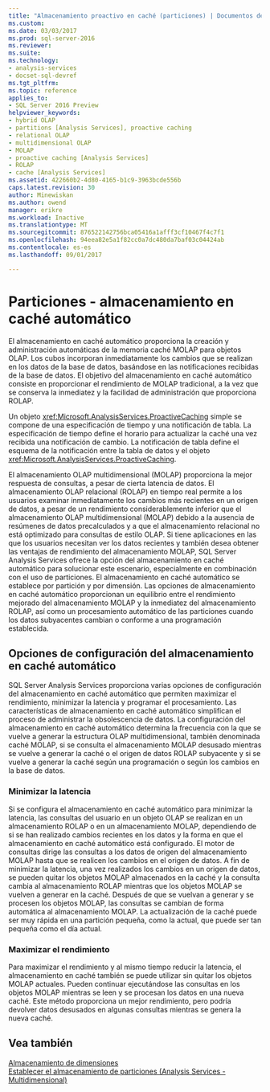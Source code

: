 ```yaml
---
title: "Almacenamiento proactivo en caché (particiones) | Documentos de Microsoft"
ms.custom: 
ms.date: 03/03/2017
ms.prod: sql-server-2016
ms.reviewer: 
ms.suite: 
ms.technology:
- analysis-services
- docset-sql-devref
ms.tgt_pltfrm: 
ms.topic: reference
applies_to:
- SQL Server 2016 Preview
helpviewer_keywords:
- hybrid OLAP
- partitions [Analysis Services], proactive caching
- relational OLAP
- multidimensional OLAP
- MOLAP
- proactive caching [Analysis Services]
- ROLAP
- cache [Analysis Services]
ms.assetid: 422660b2-4d80-4165-b1c9-3963bcde556b
caps.latest.revision: 30
author: Minewiskan
ms.author: owend
manager: erikre
ms.workload: Inactive
ms.translationtype: MT
ms.sourcegitcommit: 876522142756bca05416a1afff3cf10467f4c7f1
ms.openlocfilehash: 94eea82e5a1f82cc0a7dc480da7baf03c04424ab
ms.contentlocale: es-es
ms.lasthandoff: 09/01/2017

---
```

# <a name="partitions---proactive-caching"></a>Particiones - almacenamiento en caché automático
  El almacenamiento en caché automático proporciona la creación y administración automáticas de la memoria caché MOLAP para objetos OLAP. Los cubos incorporan inmediatamente los cambios que se realizan en los datos de la base de datos, basándose en las notificaciones recibidas de la base de datos. El objetivo del almacenamiento en caché automático consiste en proporcionar el rendimiento de MOLAP tradicional, a la vez que se conserva la inmediatez y la facilidad de administración que proporciona ROLAP.  
  
 Un objeto <xref:Microsoft.AnalysisServices.ProactiveCaching> simple se compone de una especificación de tiempo y una notificación de tabla. La especificación de tiempo define el horario para actualizar la caché una vez recibida una notificación de cambio. La notificación de tabla define el esquema de la notificación entre la tabla de datos y el objeto <xref:Microsoft.AnalysisServices.ProactiveCaching>.  
  
 El almacenamiento OLAP multidimensional (MOLAP) proporciona la mejor respuesta de consultas, a pesar de cierta latencia de datos. El almacenamiento OLAP relacional (ROLAP) en tiempo real permite a los usuarios examinar inmediatamente los cambios más recientes en un origen de datos, a pesar de un rendimiento considerablemente inferior que el almacenamiento OLAP multidimensional (MOLAP) debido a la ausencia de resúmenes de datos precalculados y a que el almacenamiento relacional no está optimizado para consultas de estilo OLAP. Si tiene aplicaciones en las que los usuarios necesitan ver los datos recientes y también desea obtener las ventajas de rendimiento del almacenamiento MOLAP, SQL Server Analysis Services ofrece la opción del almacenamiento en caché automático para solucionar este escenario, especialmente en combinación con el uso de particiones. El almacenamiento en caché automático se establece por partición y por dimensión. Las opciones de almacenamiento en caché automático proporcionan un equilibrio entre el rendimiento mejorado del almacenamiento MOLAP y la inmediatez del almacenamiento ROLAP, así como un procesamiento automático de las particiones cuando los datos subyacentes cambian o conforme a una programación establecida.  
  
## <a name="proactive-caching-configuration-options"></a>Opciones de configuración del almacenamiento en caché automático  
 SQL Server Analysis Services proporciona varias opciones de configuración del almacenamiento en caché automático que permiten maximizar el rendimiento, minimizar la latencia y programar el procesamiento. Las características de almacenamiento en caché automático simplifican el proceso de administrar la obsolescencia de datos. La configuración del almacenamiento en caché automático determina la frecuencia con la que se vuelve a generar la estructura OLAP multidimensional, también denominada caché MOLAP, si se consulta el almacenamiento MOLAP desusado mientras se vuelve a generar la caché o el origen de datos ROLAP subyacente y si se vuelve a generar la caché según una programación o según los cambios en la base de datos.  
  
### <a name="minimizing-latency"></a>Minimizar la latencia  
 Si se configura el almacenamiento en caché automático para minimizar la latencia, las consultas del usuario en un objeto OLAP se realizan en un almacenamiento ROLAP o en un almacenamiento MOLAP, dependiendo de si se han realizado cambios recientes en los datos y la forma en que el almacenamiento en caché automático está configurado. El motor de consultas dirige las consultas a los datos de origen del almacenamiento MOLAP hasta que se realicen los cambios en el origen de datos. A fin de minimizar la latencia, una vez realizados los cambios en un origen de datos, se pueden quitar los objetos MOLAP almacenados en la caché y la consulta cambia al almacenamiento ROLAP mientras que los objetos MOLAP se vuelven a generar en la caché. Después de que se vuelvan a generar y se procesen los objetos MOLAP, las consultas se cambian de forma automática al almacenamiento MOLAP. La actualización de la caché puede ser muy rápida en una partición pequeña, como la actual, que puede ser tan pequeña como el día actual.  
  
### <a name="maximizing-performance"></a>Maximizar el rendimiento  
 Para maximizar el rendimiento y al mismo tiempo reducir la latencia, el almacenamiento en caché también se puede utilizar sin quitar los objetos MOLAP actuales. Pueden continuar ejecutándose las consultas en los objetos MOLAP mientras se leen y se procesan los datos en una nueva caché. Este método proporciona un mejor rendimiento, pero podría devolver datos desusados en algunas consultas mientras se genera la nueva caché.  
  
## <a name="see-also"></a>Vea también  
 [Almacenamiento de dimensiones](../../analysis-services/multidimensional-models-olap-logical-dimension-objects/dimensions-storage.md)   
 [Establecer el almacenamiento de particiones &#40;Analysis Services - Multidimensional&#41;](../../analysis-services/multidimensional-models/set-partition-storage-analysis-services-multidimensional.md)  
  
  

